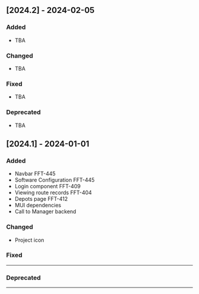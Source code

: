 ## [2024.2] - 2024-02-05

### Added
- TBA

### Changed
- TBA

### Fixed
- TBA

### Deprecated
- TBA

## [2024.1] - 2024-01-01

### Added
- Navbar FFT-445
- Software Configuration FFT-445
- Login component FFT-409
- Viewing route records FFT-404
- Depots page FFT-412
- MUI dependencies
- Call to Manager backend

### Changed
- Project icon

### Fixed
- -------

### Deprecated
- -------
